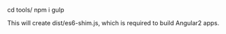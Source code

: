 cd tools/
npm i
gulp

This will create dist/es6-shim.js, which is required to build Angular2 apps.


